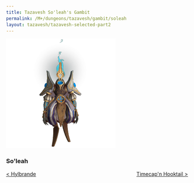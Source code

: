 ```yaml
---
title: Tazavesh So'leah's Gambit
permalink: /M+/dungeons/tazavesh/gambit/soleah
layout: tazavesh/tazavesh-selected-part2
---
```



<a>
    <img src="/assets/img/dungeons/soleah.png" class="dungeon_boss"/>
</a>

### So'leah


<div>
    <div style="text-align:left;display: inline-block;width: 49%;">
        <a href="/M+/dungeons/tazavesh/gambit/hylbrande">
            < Hylbrande
        </a>
    </div>
    <div style="text-align:right;display: inline-block;width: 49%;">
        <a href="/M+/dungeons/tazavesh/gambit/timecap">
            Timecap'n Hooktail >
        </a>
    </div>
</div>
